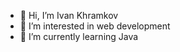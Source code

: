 - 👋 Hi, I’m Ivan Khramkov
- 👀 I’m interested in web development
- 🌱 I’m currently learning Java

<!---
atberium/atberium is a ✨ special ✨ repository because its `README.md` (this file) appears on your GitHub profile.
You can click the Preview link to take a look at your changes.
--->
